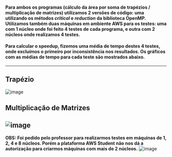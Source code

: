 #### Para ambos os programas (cálculo da área por soma de trapézios / multiplicação de matrizes) utilizamos 2 versões de código: uma utilizando os métodos _critical_ e _reduction_ da biblioteca OpenMP. Utilizamos também duas máquinas em ambiente AWS para os testes: uma com 1 núcleo onde foi feito 4 testes de cada programa, e outra com 2 núcleos onde realizamos 4 testes.
#### Para calcular o speedup, fizemos uma média de tempo destes 4 testes, onde excluímos o primeiro por inconsistência nos resultados. Os gráficos com as médias de tempo para cada teste são mostrados abaixo.
---
## Trapézio
![image](https://user-images.githubusercontent.com/16262291/200195733-ca1b9b23-bd57-4588-aaec-754a15d9ffcb.png)

## Multiplicação de Matrizes
![image](https://user-images.githubusercontent.com/16262291/200195874-96fa4384-2736-4c91-8b06-ab5a57d8436a.png)
---

__OBS: Foi pedido pelo professor para realizarmos testes em máquinas de 1, 2, 4 e 8 núcleos. Porém a plataforma AWS Student não nos dá a autorização para criarmos máquinas com mais de 2 núcleos.__
![image](https://user-images.githubusercontent.com/74507357/200196347-cd73da85-484b-43ed-9fb0-60f4b5189a5c.png)

